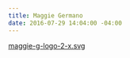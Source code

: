 ```yaml
---
title: Maggie Germano
date: 2016-07-29 14:04:00 -04:00
---
```


[maggie-g-logo-2-x.svg](/uploads/maggie-g-logo-2-x.svg)